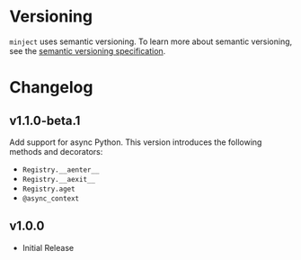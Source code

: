# Versioning

`minject` uses semantic versioning. To learn more about semantic versioning, see the [semantic versioning specification](https://semver.org/#semantic-versioning-200).

# Changelog

## v1.1.0-beta.1

Add support for async Python. This version introduces the following methods and decorators:

- `Registry.__aenter__`
- `Registry.__aexit__`
- `Registry.aget`
- `@async_context`

## v1.0.0

- Initial Release
